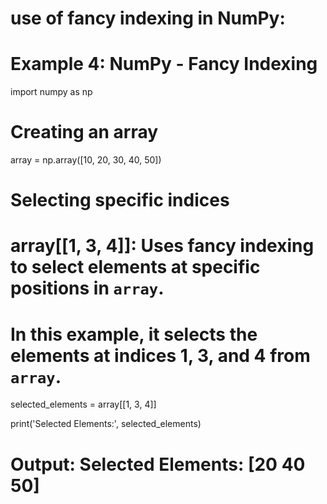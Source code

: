 #  use of fancy indexing in NumPy:

# Example 4: NumPy - Fancy Indexing
import numpy as np

# Creating an array
array = np.array([10, 20, 30, 40, 50])

# Selecting specific indices
# array[[1, 3, 4]]: Uses fancy indexing to select elements at specific positions in `array`.
# In this example, it selects the elements at indices 1, 3, and 4 from `array`.

selected_elements = array[[1, 3, 4]]

print('Selected Elements:', selected_elements)
# Output: Selected Elements: [20 40 50]
